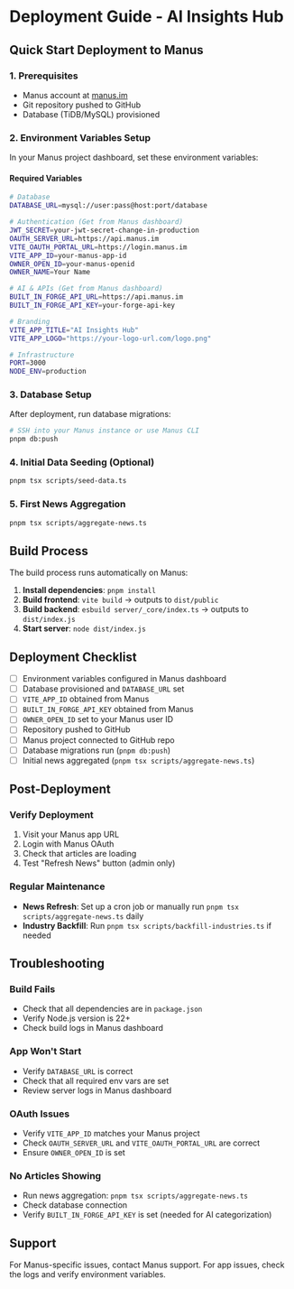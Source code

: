 # Deployment Guide - AI Insights Hub

## Quick Start Deployment to Manus

### 1. Prerequisites
- Manus account at [manus.im](https://manus.im)
- Git repository pushed to GitHub
- Database (TiDB/MySQL) provisioned

### 2. Environment Variables Setup

In your Manus project dashboard, set these environment variables:

#### Required Variables
```bash
# Database
DATABASE_URL=mysql://user:pass@host:port/database

# Authentication (Get from Manus dashboard)
JWT_SECRET=your-jwt-secret-change-in-production
OAUTH_SERVER_URL=https://api.manus.im
VITE_OAUTH_PORTAL_URL=https://login.manus.im
VITE_APP_ID=your-manus-app-id
OWNER_OPEN_ID=your-manus-openid
OWNER_NAME=Your Name

# AI & APIs (Get from Manus dashboard)
BUILT_IN_FORGE_API_URL=https://api.manus.im
BUILT_IN_FORGE_API_KEY=your-forge-api-key

# Branding
VITE_APP_TITLE="AI Insights Hub"
VITE_APP_LOGO="https://your-logo-url.com/logo.png"

# Infrastructure
PORT=3000
NODE_ENV=production
```

### 3. Database Setup

After deployment, run database migrations:

```bash
# SSH into your Manus instance or use Manus CLI
pnpm db:push
```

### 4. Initial Data Seeding (Optional)

```bash
pnpm tsx scripts/seed-data.ts
```

### 5. First News Aggregation

```bash
pnpm tsx scripts/aggregate-news.ts
```

## Build Process

The build process runs automatically on Manus:

1. **Install dependencies**: `pnpm install`
2. **Build frontend**: `vite build` → outputs to `dist/public`
3. **Build backend**: `esbuild server/_core/index.ts` → outputs to `dist/index.js`
4. **Start server**: `node dist/index.js`

## Deployment Checklist

- [ ] Environment variables configured in Manus dashboard
- [ ] Database provisioned and `DATABASE_URL` set
- [ ] `VITE_APP_ID` obtained from Manus
- [ ] `BUILT_IN_FORGE_API_KEY` obtained from Manus
- [ ] `OWNER_OPEN_ID` set to your Manus user ID
- [ ] Repository pushed to GitHub
- [ ] Manus project connected to GitHub repo
- [ ] Database migrations run (`pnpm db:push`)
- [ ] Initial news aggregated (`pnpm tsx scripts/aggregate-news.ts`)

## Post-Deployment

### Verify Deployment
1. Visit your Manus app URL
2. Login with Manus OAuth
3. Check that articles are loading
4. Test "Refresh News" button (admin only)

### Regular Maintenance
- **News Refresh**: Set up a cron job or manually run `pnpm tsx scripts/aggregate-news.ts` daily
- **Industry Backfill**: Run `pnpm tsx scripts/backfill-industries.ts` if needed

## Troubleshooting

### Build Fails
- Check that all dependencies are in `package.json`
- Verify Node.js version is 22+
- Check build logs in Manus dashboard

### App Won't Start
- Verify `DATABASE_URL` is correct
- Check that all required env vars are set
- Review server logs in Manus dashboard

### OAuth Issues
- Verify `VITE_APP_ID` matches your Manus project
- Check `OAUTH_SERVER_URL` and `VITE_OAUTH_PORTAL_URL` are correct
- Ensure `OWNER_OPEN_ID` is set

### No Articles Showing
- Run news aggregation: `pnpm tsx scripts/aggregate-news.ts`
- Check database connection
- Verify `BUILT_IN_FORGE_API_KEY` is set (needed for AI categorization)

## Support

For Manus-specific issues, contact Manus support.
For app issues, check the logs and verify environment variables.

